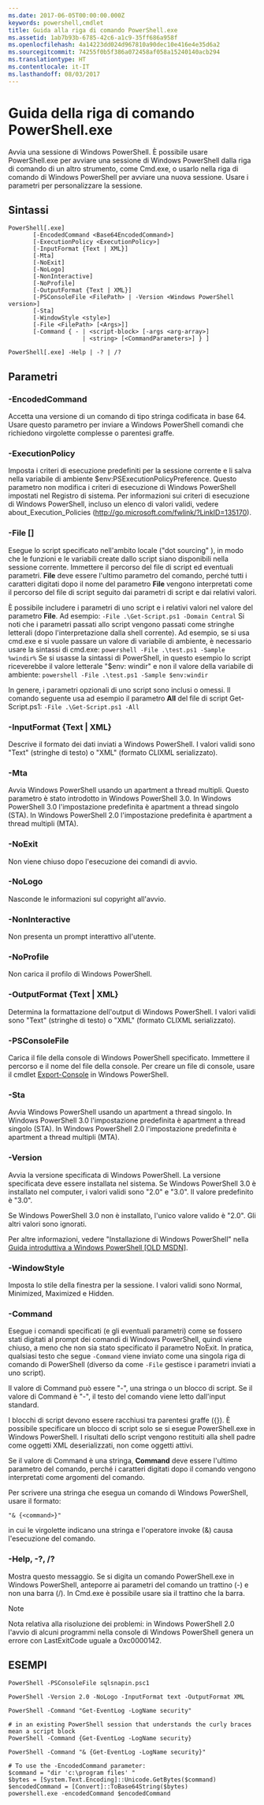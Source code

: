 ```yaml
---
ms.date: 2017-06-05T00:00:00.000Z
keywords: powershell,cmdlet
title: Guida alla riga di comando PowerShell.exe
ms.assetid: 1ab7b93b-6785-42c6-a1c9-35ff686a958f
ms.openlocfilehash: 4a14223dd024d967810a90dec10e416e4e35d6a2
ms.sourcegitcommit: 74255f0b5f386a072458af058a15240140acb294
ms.translationtype: HT
ms.contentlocale: it-IT
ms.lasthandoff: 08/03/2017
---
```

# <a name="powershellexe-command-line-help"></a>Guida della riga di comando PowerShell.exe
Avvia una sessione di Windows PowerShell. È possibile usare PowerShell.exe per avviare una sessione di Windows PowerShell dalla riga di comando di un altro strumento, come Cmd.exe, o usarlo nella riga di comando di Windows PowerShell per avviare una nuova sessione. Usare i parametri per personalizzare la sessione.

## <a name="syntax"></a>Sintassi

```
PowerShell[.exe]
       [-EncodedCommand <Base64EncodedCommand>]
       [-ExecutionPolicy <ExecutionPolicy>]
       [-InputFormat {Text | XML}] 
       [-Mta]
       [-NoExit]
       [-NoLogo]
       [-NonInteractive] 
       [-NoProfile] 
       [-OutputFormat {Text | XML}] 
       [-PSConsoleFile <FilePath> | -Version <Windows PowerShell version>]
       [-Sta]
       [-WindowStyle <style>]
       [-File <FilePath> [<Args>]]
       [-Command { - | <script-block> [-args <arg-array>]
                     | <string> [<CommandParameters>] } ]

PowerShell[.exe] -Help | -? | /?
```

## <a name="parameters"></a>Parametri

### <a name="-encodedcommand-base64encodedcommand"></a>-EncodedCommand <Base64EncodedCommand>
Accetta una versione di un comando di tipo stringa codificata in base 64. Usare questo parametro per inviare a Windows PowerShell comandi che richiedono virgolette complesse o parentesi graffe.

### <a name="-executionpolicy-executionpolicy"></a>-ExecutionPolicy <ExecutionPolicy>
Imposta i criteri di esecuzione predefiniti per la sessione corrente e li salva nella variabile di ambiente $env:PSExecutionPolicyPreference. Questo parametro non modifica i criteri di esecuzione di Windows PowerShell impostati nel Registro di sistema. Per informazioni sui criteri di esecuzione di Windows PowerShell, incluso un elenco di valori validi, vedere about_Execution_Policies (http://go.microsoft.com/fwlink/?LinkID=135170).

### <a name="-file-filepath-parameters"></a>-File <FilePath> \[<Parameters>]
Esegue lo script specificato nell'ambito locale ("dot sourcing" ), in modo che le funzioni e le variabili create dallo script siano disponibili nella sessione corrente. Immettere il percorso del file di script ed eventuali parametri. **File** deve essere l'ultimo parametro del comando, perché tutti i caratteri digitati dopo il nome del parametro **File** vengono interpretati come il percorso del file di script seguito dai parametri di script e dai relativi valori.

È possibile includere i parametri di uno script e i relativi valori nel valore del parametro **File**. Ad esempio: `-File .\Get-Script.ps1 -Domain Central` Si noti che i parametri passati allo script vengono passati come stringhe letterali (dopo l'interpretazione dalla shell corrente).
Ad esempio, se si usa cmd.exe e si vuole passare un valore di variabile di ambiente, è necessario usare la sintassi di cmd.exe: `powershell -File .\test.ps1 -Sample %windir%` Se si usasse la sintassi di PowerShell, in questo esempio lo script riceverebbe il valore letterale "$env: windir" e non il valore della variabile di ambiente: `powershell -File .\test.ps1 -Sample $env:windir`

In genere, i parametri opzionali di uno script sono inclusi o omessi. Il comando seguente usa ad esempio il parametro **All** del file di script Get-Script.ps1: `-File .\Get-Script.ps1 -All`

### <a name="-inputformat-text--xml"></a>\-InputFormat {Text | XML}
Descrive il formato dei dati inviati a Windows PowerShell. I valori validi sono "Text" (stringhe di testo) o "XML" (formato CLIXML serializzato).

### <a name="-mta"></a>-Mta
Avvia Windows PowerShell usando un apartment a thread multipli. Questo parametro è stato introdotto in Windows PowerShell 3.0. In Windows PowerShell 3.0 l'impostazione predefinita è apartment a thread singolo (STA). In Windows PowerShell 2.0 l'impostazione predefinita è apartment a thread multipli (MTA).

### <a name="-noexit"></a>-NoExit
Non viene chiuso dopo l'esecuzione dei comandi di avvio.

### <a name="-nologo"></a>-NoLogo
Nasconde le informazioni sul copyright all'avvio.

### <a name="-noninteractive"></a>-NonInteractive
Non presenta un prompt interattivo all'utente.

### <a name="-noprofile"></a>-NoProfile
Non carica il profilo di Windows PowerShell.

### <a name="-outputformat-text--xml"></a>-OutputFormat {Text | XML}
Determina la formattazione dell'output di Windows PowerShell. I valori validi sono "Text" (stringhe di testo) o "XML" (formato CLIXML serializzato).

### <a name="-psconsolefile-filepath"></a>-PSConsoleFile <FilePath>
Carica il file della console di Windows PowerShell specificato. Immettere il percorso e il nome del file della console. Per creare un file di console, usare il cmdlet [Export-Console](https://technet.microsoft.com/en-us/library/4bab1c02-9e61-4aaf-9957-11d1934ef4ef) in Windows PowerShell.

### <a name="-sta"></a>-Sta
Avvia Windows PowerShell usando un apartment a thread singolo. In Windows PowerShell 3.0 l'impostazione predefinita è apartment a thread singolo (STA). In Windows PowerShell 2.0 l'impostazione predefinita è apartment a thread multipli (MTA).

### <a name="-version-windows-powershell-version"></a>-Version <Windows PowerShell Version>
Avvia la versione specificata di Windows PowerShell. La versione specificata deve essere installata nel sistema. Se Windows PowerShell 3.0 è installato nel computer, i valori validi sono "2.0" e "3.0". Il valore predefinito è "3.0".

Se Windows PowerShell 3.0 non è installato, l'unico valore valido è "2.0". Gli altri valori sono ignorati.

Per altre informazioni, vedere "Installazione di Windows PowerShell" nella [Guida introduttiva a Windows PowerShell [OLD MSDN]](https://technet.microsoft.com/en-us/library/69555d95-b481-43e1-86e7-b46d68b3e2dd).

### <a name="-windowstyle-window-style"></a>-WindowStyle <Window style>
Imposta lo stile della finestra per la sessione. I valori validi sono Normal, Minimized, Maximized e Hidden.

### <a name="-command"></a>-Command
Esegue i comandi specificati (e gli eventuali parametri) come se fossero stati digitati al prompt dei comandi di Windows PowerShell, quindi viene chiuso, a meno che non sia stato specificato il parametro NoExit.
In pratica, qualsiasi testo che segue `-Command` viene inviato come una singola riga di comando di PowerShell (diverso da come `-File` gestisce i parametri inviati a uno script).

Il valore di Command può essere "-", una stringa o un blocco di script. Se il valore di Command è "-", il testo del comando viene letto dall'input standard.

I blocchi di script devono essere racchiusi tra parentesi graffe ({}). È possibile specificare un blocco di script solo se si esegue PowerShell.exe in Windows PowerShell. I risultati dello script vengono restituiti alla shell padre come oggetti XML deserializzati, non come oggetti attivi.

Se il valore di Command è una stringa, **Command** deve essere l'ultimo parametro del comando, perché i caratteri digitati dopo il comando vengono interpretati come argomenti del comando.

Per scrivere una stringa che esegua un comando di Windows PowerShell, usare il formato:

```
"& {<command>}"
```

in cui le virgolette indicano una stringa e l'operatore invoke (&) causa l'esecuzione del comando.

### <a name="-help---"></a>-Help, -?, /?
Mostra questo messaggio. Se si digita un comando PowerShell.exe in Windows PowerShell, anteporre ai parametri del comando un trattino (-) e non una barra (/). In Cmd.exe è possibile usare sia il trattino che la barra.

> [!NOTE]
> Nota relativa alla risoluzione dei problemi: in Windows PowerShell 2.0 l'avvio di alcuni programmi nella console di Windows PowerShell genera un errore con LastExitCode uguale a 0xc0000142.

## <a name="examples"></a>ESEMPI

```
PowerShell -PSConsoleFile sqlsnapin.psc1

PowerShell -Version 2.0 -NoLogo -InputFormat text -OutputFormat XML

PowerShell -Command "Get-EventLog -LogName security"

# in an existing PowerShell session that understands the curly braces mean a script block
PowerShell -Command {Get-EventLog -LogName security}

PowerShell -Command "& {Get-EventLog -LogName security}"

# To use the -EncodedCommand parameter:
$command = "dir 'c:\program files' "
$bytes = [System.Text.Encoding]::Unicode.GetBytes($command)
$encodedCommand = [Convert]::ToBase64String($bytes)
powershell.exe -encodedCommand $encodedCommand
```

